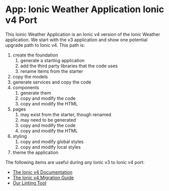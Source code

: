 # App: Ionic Weather Application Ionic v4 Port

This Ioinic Weather Application is an Ionic v4 version of the Ionic Weather application. We start with the v3 application and show one potential upgrade path to Ionic v4. This path is:

1. create the foundation
   1. generate a starting application
   1. add the third party libraries that the code uses
   1. rename items from the starter
1. copy the models
1. generate services and copy the code
1. components
   1. generate them
   1. copy and modify the code
   1. copy and modify the HTML 
1. pages
   1. may exist from the starter, though renamed
   1. may need to be generated
   1. copy and modify the code
   1. copy and modify the HTML 
1. styling
   1. copy and modify global styles
   1. copy and modify local styles
1. theme the application

The following items are useful during any Ionic v3 to Ionic v4 port:

* <a href="https://beta.ionicframework.com/docs/" target="_blank">The Ionic v4 Documentation</a>
* <a href="https://beta.ionicframework.com/docs/building/migration" target="_blank">The Ionic v4 Migration Guide</a>
* <a href="https://github.com/ionic-team/v4-migration-tslint" target="_blank">Our Linting Tool</a>